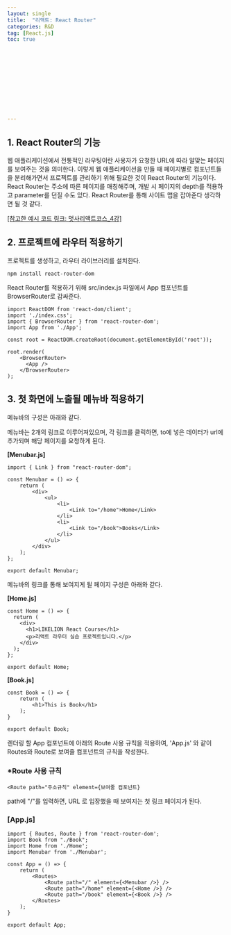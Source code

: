 ```yaml
---
layout: single
title:  "리액트: React Router"
categories: R&D
tag: [React.js]
toc: true 












---
```


## 1. React Router의 기능

웹 애플리케이션에서 전통적인 라우팅이란 사용자가 요청한 URL에 따라 알맞는 페이지를 보여주는 것을 의미한다.
이렇게 웹 애플리케이션을 만들 때 페이지별로 컴포넌트들을 분리해가면서 프로젝트를 관리하기 위해 필요한 것이 React Router의 기능이다.
React Router는 주소에 따른 페이지를 매칭해주며, 개발 시 페이지의 depth를 적용하고 parameter를 던질 수도 있다.
React Router를 통해 사이트 맵을 잡아준다 생각하면 될 것 같다.

[[참고한 예시 코드 링크: 멋사리액트코스_4강]](https://velog.io/@sparkling0_0/2.-React-Routerv6-%EC%82%AC%EC%9A%A9%ED%95%98%EA%B8%B0)



## 2. 프로젝트에 라우터 적용하기

프로젝트를 생성하고, 라우터 라이브러리를 설치한다.

```
npm install react-router-dom
```



React Router를 적용하기 위해 src/index.js 파일에서 App 컴포넌트를 BrowserRouter로 감싸준다.

```react
import ReactDOM from 'react-dom/client';
import './index.css';
import { BrowserRouter } from 'react-router-dom';
import App from './App';

const root = ReactDOM.createRoot(document.getElementById('root'));

root.render(
    <BrowserRouter>
      <App />
    </BrowserRouter>
);
```





## 3. 첫 화면에 노출될 메뉴바 적용하기

메뉴바의 구성은 아래와 같다.

메뉴바는 2개의 링크로 이루어져있으며, 각 링크를 클릭하면, to에 넣은 데이터가 url에 추가되며 해당 페이지를 요청하게 된다.

**[Menubar.js]**

```react
import { Link } from "react-router-dom";

const Menubar = () => {
    return (
        <div>
            <ul>
                <li>
                    <Link to="/home">Home</Link>
                </li>
                <li>
                    <Link to="/book">Books</Link>
                </li>
            </ul>
        </div>
    );
};

export default Menubar;
```



메뉴바의 링크를 통해 보여지게 될 페이지 구성은 아래와 같다.

**[Home.js]**

```react
const Home = () => {
  return (
    <div>
      <h1>LIKELION React Course</h1>
      <p>리액트 라우터 실습 프로젝트입니다.</p>
    </div>
  );
};

export default Home;
```

**[Book.js]**

```react
const Book = () => {
    return (
        <h1>This is Book</h1>
    );
}

export default Book;
```





렌더링 할 App 컴포넌트에 아래의 Route 사용 규칙을 적용하여, 'App.js' 와 같이 Routes와 Route로 보여줄 컴포넌트의 규칙을 작성한다.

### *Route 사용 규칙

```
<Route path="주소규칙" element={보여줄 컴포넌트}
```



path에 "/"를 입력하면, URL 로 입장했을 때 보여지는 첫 링크 페이지가 된다.

### [App.js]

```react
import { Routes, Route } from 'react-router-dom';
import Book from "./Book";
import Home from './Home';
import Menubar from './Menubar';

const App = () => {
    return (
        <Routes>
            <Route path="/" element={<Menubar />} />
            <Route path="/home" element={<Home />} />
            <Route path="/book" element={<Book />} />
        </Routes>
    );
}

export default App;
```

